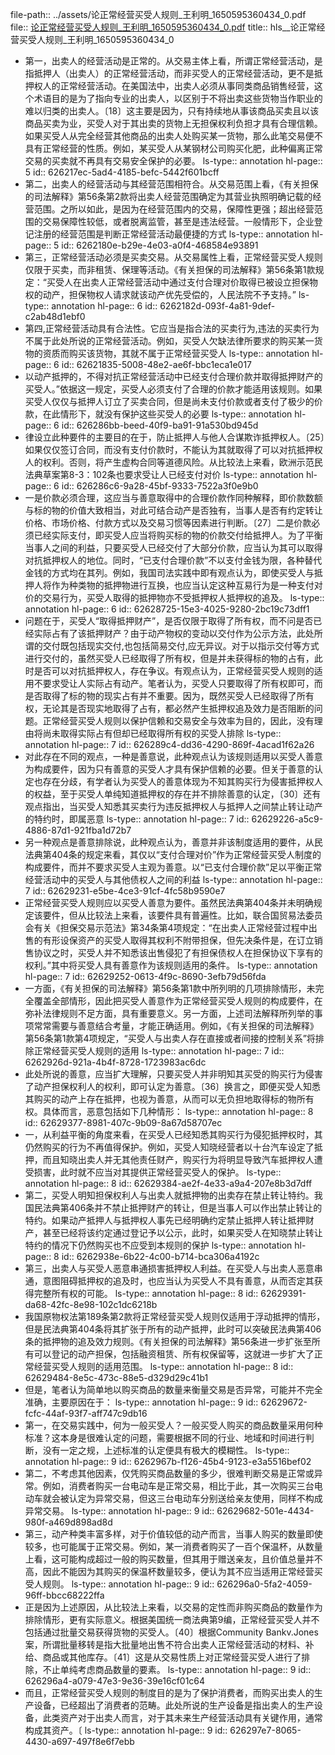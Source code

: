 file-path:: ../assets/论正常经营买受人规则_王利明_1650595360434_0.pdf
file:: [论正常经营买受人规则_王利明_1650595360434_0.pdf](../assets/论正常经营买受人规则_王利明_1650595360434_0.pdf)
title:: hls__论正常经营买受人规则_王利明_1650595360434_0

- 第一，出卖人的经营活动是正常的。从交易主体上看，所谓正常经营活动，是指抵押人（出卖人）的正常经营活动，而非买受人的正常经营活动，更不是抵押权人的正常经营活动。在美国法中，出卖人必须从事同类商品销售经营，这个术语目的是为了指向专业的出卖人，以区别于不将出卖这些货物当作职业的难以归类的出卖人。〔18〕这主要是因为，只有持续地从事该商品买卖且以该商品买卖为业，买受人对于其出卖的货物上无担保权利负担才具有合理信赖。如果买受人从完全经营其他商品的出卖人处购买某一货物，那么此笔交易便不具有正常经营的性质。例如，某买受人从某钢材公司购买化肥，此种偏离正常交易的买卖就不再具有交易安全保护的必要。
  ls-type:: annotation
  hl-page:: 5
  id:: 626217ec-5ad4-4185-befc-5442f601bcff
- 第二，出卖人的经营活动与其经营范围相符合。从交易范围上看，《有关担保的司法解释》第56条第2款将出卖人经营范围确定为其营业执照明确记载的经营范围。之所以如此，是因为在经营范围内的交易，保障性更强；超出经营范围的交易保障性较低，或者脱离监管，甚至是违法经营。一般情形下，企业登记注册的经营范围是判断正常经营活动最便捷的方式
  ls-type:: annotation
  hl-page:: 5
  id:: 6262180e-b29e-4e03-a0f4-468584e93891
- 第三，正常经营活动必须是买卖交易。从交易属性上看，正常经营买受人规则仅限于买卖，而非租赁、保理等活动。《有关担保的司法解释》第56条第1款规定：“买受人在出卖人正常经营活动中通过支付合理对价取得已被设立担保物权的动产，担保物权人请求就该动产优先受偿的，人民法院不予支持。”
  ls-type:: annotation
  hl-page:: 6
  id:: 6262182d-093f-4a81-9def-c2ab48d1ebf0
- 第四,正常经营活动具有合法性。它应当是指合法的买卖行为,违法的买卖行为不属于此处所说的正常经营活动。例如，买受人欠缺法律所要求的购买某一货物的资质而购买该货物，其就不属于正常经营买受人
  ls-type:: annotation
  hl-page:: 6
  id:: 62621835-5008-48e2-ae6f-bbc1eca1e017
- 以动产抵押的，不得对抗正常经营活动中已经支付合理价款并取得抵押财产的买受人。”依据这一规定，买受人必须支付了合理的价款才能适用该规则。如果买受人仅仅与抵押人订立了买卖合同，但是尚未支付价款或者支付了极少的价款，在此情形下，就没有保护这些买受人的必要
  ls-type:: annotation
  hl-page:: 6
  id:: 626286bb-beed-40f9-ba91-91a530bd945d
- 律设立此种要件的主要目的在于，防止抵押人与他人合谋欺诈抵押权人。〔25〕如果仅仅签订合同，而没有支付价款时，不能认为其就取得了可以对抗抵押权人的权利。否则，将产生虚构合同等道德风险。从比较法上来看，欧洲示范民法典草案第8-3：102条也要求受让人已经支付对价
  ls-type:: annotation
  hl-page:: 6
  id:: 626286c6-9a28-45bf-9333-7522a3f0e9b0
- 一是价款必须合理，这应当与善意取得中的合理价款作同种解释，即价款数额与标的物的价值大致相当，对此可结合动产是否独有，当事人是否有约定转让价格、市场价格、付款方式以及交易习惯等因素进行判断。〔27〕二是价款必须已经实际支付，即买受人应当将购买标的物的价款交付给抵押人。为了平衡当事人之间的利益，只要买受人已经交付了大部分价款，应当认为其可以取得对抗抵押权人的地位。同时，“已支付合理价款”不以支付金钱为限，各种替代金钱的方式均在其列。例如，我国司法实践中即有观点认为，即使买受人与抵押人将作为种类物的抵押物进行互换，也应当认定这种互易行为是一种支付对价的交易行为，买受人取得的抵押物亦不受抵押权人抵押权的追及。
  ls-type:: annotation
  hl-page:: 6
  id:: 62628725-15e3-4025-9280-2bc19c73dff1
- 问题在于，买受人“取得抵押财产”，是否仅限于取得了所有权，而不问是否已经实际占有了该抵押财产？由于动产物权的变动以交付作为公示方法，此处所谓的交付既包括现实交付,也包括简易交付,应无异议。对于以指示交付等方式进行交付的，虽然买受人已经取得了所有权，但是并未获得标的物的占有，此时是否可以对抗抵押权人，存在争议。有观点认为，正常经营买受人规则的适用不要求受让人实际占有动产。笔者认为，买受人只要取得了所有权即可，而是否取得了标的物的现实占有并不重要。因为，既然买受人已经取得了所有权，无论其是否现实地取得了占有，都必然产生抵押权追及效力是否阻断的问题。正常经营买受人规则以保护信赖和交易安全与效率为目的，因此，没有理由将尚未取得实际占有但却已经取得所有权的买受人排除
  ls-type:: annotation
  hl-page:: 7
  id:: 626289c4-dd36-4290-869f-4acad1f62a26
- 对此存在不同的观点，一种是善意说，此种观点认为该规则适用以买受人善意为构成要件，因为只有善意的买受人才具有保护信赖的必要。但关于善意的认定也存在分歧，有学者认为买受人的善意体现为不知其购买行为侵害抵押权人的权益，至于买受人单纯知道抵押权的存在并不排除善意的认定，〔30〕还有观点指出，当买受人知悉其买卖行为违反抵押权人与抵押人之间禁止转让动产的特约时，即属恶意
  ls-type:: annotation
  hl-page:: 7
  id:: 62629226-a5c9-4886-87d1-921fba1d72b7
- 另一种观点是善意排除说，此种观点认为，善意并非该制度适用的要件，从民法典第404条的规定来看，其仅以“支付合理对价”作为正常经营买受人制度的构成要件，而并不要求买受人主观为善意。以“已支付合理价款”足以平衡正常经营活动中的买受人与其他债权人之间的利益
  ls-type:: annotation
  hl-page:: 7
  id:: 62629231-e5be-4ce3-91cf-4fc58b9590e7
- 正常经营买受人规则应以买受人善意为要件。虽然民法典第404条并未明确规定该要件，但从比较法上来看，该要件具有普遍性。比如，联合国贸易法委员会有关《担保交易示范法》第34条第4项规定：“在出卖人正常经营过程中出售的有形设保资产的买受人取得其权利不附带担保，但先决条件是，在订立销售协议之时，买受人并不知悉该出售侵犯了有担保债权人在担保协议下享有的权利。”其中将买受人具有善意作为该规则适用的条件。
  ls-type:: annotation
  hl-page:: 7
  id:: 62629252-0613-4f9c-8690-3efb79d56fda
- 一方面，《有关担保的司法解释》第56条第1款中所列明的几项排除情形，未完全覆盖全部情形，因此把买受人善意作为正常经营买受人规则的构成要件，在弥补法律规则不足方面，具有重要意义。另一方面，上述司法解释所列举的事项常常需要与善意结合考量，才能正确适用。例如，《有关担保的司法解释》第56条第1款第4项规定，“买受人与出卖人存在直接或者间接的控制关系”将排除正常经营买受人规则的适用
  ls-type:: annotation
  hl-page:: 7
  id:: 6262926d-921a-4b4f-8728-1723983ac6dc
- 此处所说的善意，应当扩大理解，只要买受人并非明知其买受的购买行为侵害了动产担保权利人的权利，即可认定为善意。〔36〕换言之，即便买受人知悉其购买的动产上存在抵押，也视为善意，从而可以无负担地取得标的物所有权。具体而言，恶意包括如下几种情形：
  ls-type:: annotation
  hl-page:: 8
  id:: 62629377-8981-407c-9b09-8a67d58707ec
- 一，从利益平衡的角度来看，在买受人已经知悉其购买行为侵犯抵押权时，其仍然购买的行为不再值得保护。例如，买受人知晓经营者以十台汽车设定了抵押，而且知晓出卖人并无其他责任财产，购买行为将明显导致汽车抵押权人遭受损害，此时就不应当对其提供正常经营买受人的保护。
  ls-type:: annotation
  hl-page:: 8
  id:: 62629384-ae2f-4e33-a9a4-207e8b3d7dff
- 第二，买受人明知担保权利人与出卖人就抵押物的出卖存在禁止转让特约。我国民法典第406条并不禁止抵押财产的转让，但是当事人可以作出禁止转让的特约。如果动产抵押人与抵押权人事先已经明确约定禁止抵押人转让抵押财产，甚至已经将该约定通过登记予以公示，此时，如果买受人在知晓禁止转让特约的情况下仍然购买也不应受到本规则的保护
  ls-type:: annotation
  hl-page:: 8
  id:: 6262938e-6b22-4c00-b714-bca306a4192c
- 第三，出卖人与买受人恶意串通损害抵押权人利益。在买受人与出卖人恶意串通，意图阻碍抵押权的追及时，也应当认为买受人不具有善意，从而否定其获得完整所有权的可能。
  ls-type:: annotation
  hl-page:: 8
  id:: 62629391-da68-42fc-8e98-102c1dc6218b
- 我国原物权法第189条第2款将正常经营买受人规则仅适用于浮动抵押的情形，但是民法典第404条将其扩张于所有的动产抵押，此时可以突破民法典第406条的抵押物的追及效力规则。《有关担保的司法解释》第56条进一步扩张至所有可以登记的动产担保，包括融资租赁、所有权保留等，这就进一步扩大了正常经营买受人规则的适用范围。
  ls-type:: annotation
  hl-page:: 8
  id:: 62629484-8e5c-473c-88e5-d329d29c41b1
- 但是，笔者认为简单地以购买商品的数量来衡量交易是否异常，可能并不完全准确，主要原因在于：
  ls-type:: annotation
  hl-page:: 9
  id:: 62629672-fcfc-44af-93f7-aff747c9db16
- 第一，在交易实践中，何为一般买受人？一般买受人购买的商品数量采用何种标准？这本身是很难认定的问题，需要根据不同的行业、地域和时间进行判断，没有一定之规，上述标准的认定便具有极大的模糊性。
  ls-type:: annotation
  hl-page:: 9
  id:: 6262967b-f126-45b4-9123-e3a5516bef02
- 第二，不考虑其他因素，仅凭购买商品数量的多少，很难判断交易是正常或异常。例如，消费者购买一台电动车是正常交易，相比于此，其一次购买三台电动车就会被认定为异常交易，但这三台电动车分别送给亲友使用，同样不构成异常交易。
  ls-type:: annotation
  hl-page:: 9
  id:: 62629682-501e-4434-980f-a469d898ad8d
- 第三，动产种类丰富多样，对于价值较低的动产而言，当事人购买的数量即使较多，也可能属于正常交易。例如，某一消费者购买了一百个保温杯，从数量上看，这可能构成超过一般的购买数量，但其用于赠送亲友，且价值总量并不高，因此不能因为其购买的保温杯数量较多，便认为其不应当适用正常经营买受人规则。
  ls-type:: annotation
  hl-page:: 9
  id:: 626296a0-5fa2-4059-96ff-bbcc68222ffa
- 正是因为上述原因，从比较法上来看，以交易的定性而非购买商品的数量作为排除情形，更有实际意义。根据美国统一商法典第9编，正常经营买受人并不包括通过批量交易获得货物的买受人。〔40〕根据Community Bankv.Jones案，所谓批量移转是指大批量地出售不符合出卖人正常经营活动的材料、补给、商品或其他库存。〔41〕这是从交易性质上对正常经营买受人进行了排除，不止单纯考虑商品数量的要素。
  ls-type:: annotation
  hl-page:: 9
  id:: 626296a4-a079-47e3-9e36-39e16cf01c64
- 而且，正常经营买受人规则的制度目的是为了保护消费者，而购买出卖人的生产设备，已经超出了消费者的范畴。此处所说的生产设备是指出卖人的生产设备，此类资产对于出卖人而言，对于其未来生产经营活动具有关键作用，通常构成其资产。〔
  ls-type:: annotation
  hl-page:: 9
  id:: 626297e7-8065-4430-a697-497f8e6f7ebb